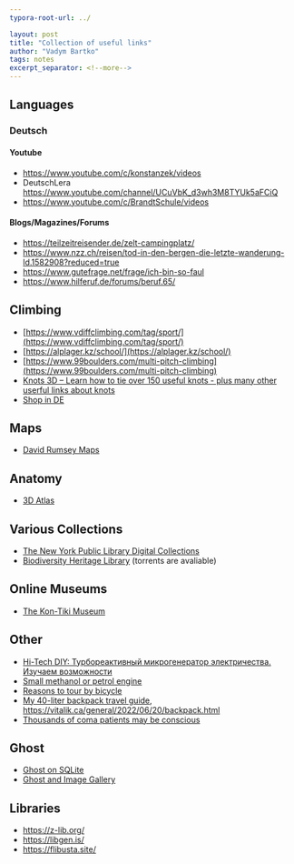 ```yaml
---
typora-root-url: ../

layout: post
title: "Collection of useful links"
author: "Vadym Bartko"
tags: notes
excerpt_separator: <!--more-->
---
```


<!--more-->



## Languages

### Deutsch

#### Youtube

* <https://www.youtube.com/c/konstanzek/videos>
* DeutschLera <https://www.youtube.com/channel/UCuVbK_d3wh3M8TYUk5aFCiQ>
* <https://www.youtube.com/c/BrandtSchule/videos>

#### Blogs/Magazines/Forums

* <https://teilzeitreisender.de/zelt-campingplatz/>
* <https://www.nzz.ch/reisen/tod-in-den-bergen-die-letzte-wanderung-ld.1582908?reduced=true>
* <https://www.gutefrage.net/frage/ich-bin-so-faul>
* <https://www.hilferuf.de/forums/beruf.65/>

## Climbing

* [https://www.vdiffclimbing.com/tag/sport/](https://www.vdiffclimbing.com/tag/sport/)
* [https://alplager.kz/school/](https://alplager.kz/school/)
* [https://www.99boulders.com/multi-pitch-climbing](https://www.99boulders.com/multi-pitch-climbing)
* [ Knots 3D – Learn how to tie over 150 useful knots - plus many other userful links about knots](https://news.ycombinator.com/item?id=31532199)
* [Shop in DE](https://www.mountainspirit.com/de)


## Maps
* [David Rumsey Maps](https://www.davidrumsey.com/)


## Anatomy
* [3D Atlas](https://www.zygotebody.com/#nav=-11.08,116.9,83.47,0,0,0,0&sel=p:;h:;s:;c:0;o:0&layers=0,1,8670)


## Various Collections
* [The New York Public Library Digital Collections](https://digitalcollections.nypl.org/)
* [Biodiversity Heritage Library](https://www.flickr.com/photos/biodivlibrary)   (torrents are avaliable)


## Online Museums
* [The Kon-Tiki Museum](https://www.kon-tiki.no/expeditions/)



## Other

* [Hi-Tech DIY: Турбореактивный микрогенератор электричества. Изучаем возможности](https://habr.com/ru/company/ruvds/blog/677302/)
* [Small methanol or petrol engine](https://www.banggood.com/Toyan-FS-S100AS-4-Stroke-Methanol-Engine-Set-Start-ESC-Base-without-Battery-for-1-or-10-RC-Car-Boat-Model-Parts-p-1659205.html?cur_warehouse=CN)
* [Reasons to tour by bicycle](https://news.ycombinator.com/item?id=31797686)
* [My 40-liter backpack travel guide](https://news.ycombinator.com/item?id=31811758), <https://vitalik.ca/general/2022/06/20/backpack.html>
* [Thousands of coma patients may be conscious](https://news.ycombinator.com/item?id=29749643)



## Ghost

* [Ghost on SQLite](https://techflak.com/ghost-blog-sqlite-comments/)
* [Ghost and Image Gallery](https://ghost.org/changelog/image-galleries/)



## Libraries

* <https://z-lib.org/>
* <https://libgen.is/>
* <https://flibusta.site/>
